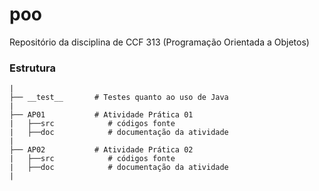 # poo
Repositório da disciplina de CCF 313 (Programação Orientada a Objetos)

### Estrutura

    |  
    ├── __test__       # Testes quanto ao uso de Java
    |   
    ├── AP01           # Atividade Prática 01            
    |   ├──src            # códigos fonte 
    |   ├──doc            # documentação da atividade     
    |
    ├── AP02           # Atividade Prática 02   
    |   ├──src            # códigos fonte 
    |   ├──doc            # documentação da atividade     
    |  